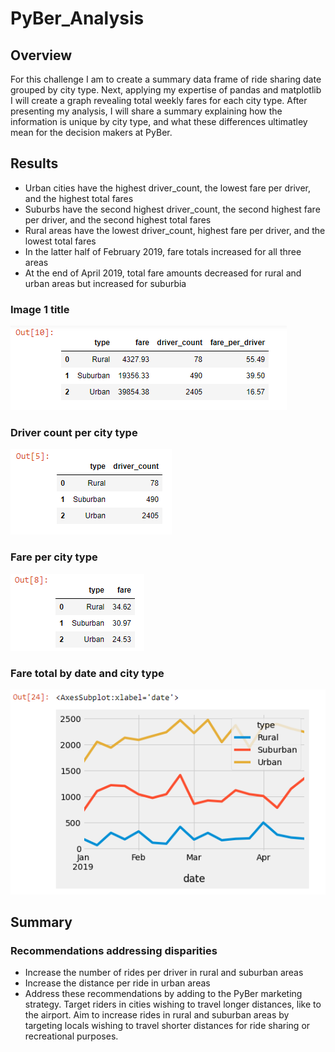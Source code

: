 # PyBer_Analysis
## Overview
For this challenge I am to create a summary data frame of ride sharing date grouped by city type. Next, applying my expertise of pandas and matplotlib I will create a graph revealing total weekly fares for each city type. After presenting my analysis, I will share a summary explaining how the information is unique by city type, and what these differences ultimatley mean for the decision makers at PyBer.

## Results
- Urban cities have the highest driver_count, the lowest fare per driver, and the highest total fares
- Suburbs have the second highest driver_count, the second highest fare per driver, and the second highest total fares
- Rural areas have the lowest driver_count, highest fare per driver, and the lowest total fares
- In the latter half of February 2019, fare totals increased for all three areas
- At the end of April 2019, total fare amounts decreased for rural and urban areas but increased for suburbia

### Image 1 title
![A](https://github.com/wolfi584/PyBer_Analysis/blob/main/Resources/fare_per_priver.PNG?raw=true)
### Driver count per city type
![B](https://github.com/wolfi584/PyBer_Analysis/blob/main/Resources/driver_count.PNG?raw=true)
### Fare per city type
![C](https://github.com/wolfi584/PyBer_Analysis/blob/main/Resources/average_fare_per_city_type.PNG?raw=true)
### Fare total by date and city type
![D](https://github.com/wolfi584/PyBer_Analysis/blob/main/Resources/matplotlib_chart.PNG?raw=true)

## Summary
### Recommendations addressing disparities
  - Increase the number of rides per driver in rural and suburban areas
  - Increase the distance per ride in urban areas 
  - Address these recommendations by adding to the PyBer marketing strategy. Target riders in cities wishing to travel longer distances, like to the airport. Aim to increase rides in rural and suburban areas by targeting locals wishing to travel shorter distances for ride sharing or recreational purposes.
